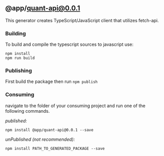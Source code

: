 ## @app/quant-api@0.0.1

This generator creates TypeScript/JavaScript client that utilizes fetch-api.

### Building

To build and compile the typescript sources to javascript use:
```
npm install
npm run build
```

### Publishing

First build the package then run ```npm publish```

### Consuming

navigate to the folder of your consuming project and run one of the following commands.

_published:_

```
npm install @app/quant-api@0.0.1 --save
```

_unPublished (not recommended):_

```
npm install PATH_TO_GENERATED_PACKAGE --save
